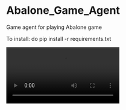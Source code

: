# Abalone_Game_Agent
Game agent for playing Abalone game

To install: do pip install -r requirements.txt

![Click to play the video](Abalone_and_1_more_page_Profile_1_Microsoft_Edge_2024-03-17_23-29-40.mp4)
